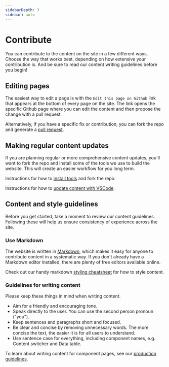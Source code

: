 ```yaml
---
sidebarDepth: 3
sidebar: auto
---
```


# Contribute

You can contribute to the content on the site in a few different ways.
Choose the way that works best, depending on how extensive your contribution is.
And be sure to read our content writing guidelines before you begin!

## Editing pages

The easiest way to edit a page is with the `Edit this page on Github` link that
appears at the bottom of every page on the site. The link opens the specific
Github page where you can edit the content and then propose the change with a
pull request.

Alternatively, if you have a specific fix or contribution, you can fork the repo
and generate a
[pull request](https://github.com/carbon-design-system/carbon-website/wiki/Creating-a-PR-through-github.com-UI).

## Making regular content updates

If you are planning regular or more comprehensive content updates, you'll want
to fork the repo and install some of the tools we use to build the website. This
will create an easier workflow for you long term.

Instructions for how to
[install tools](https://github.com/carbon-design-system/carbon-website/wiki/Updating-content-on-carbondesignsystem.com)
and fork the repo.

Instructions for how to
[update content with VSCode](https://github.com/carbon-design-system/carbon-website/wiki/Update-content-with-VSCode).

## Content and style guidelines

Before you get started, take a moment to review our content guidelines.
Following these will help us ensure consistency of experience across the site.

### Use Markdown

The website is written in
[Markdown](https://gatsby-theme-carbon.now.sh/components/markdown/), which makes
it easy for anyone to contribute content in a systematic way. If you don't
already have a Markdown editor installed, there are plenty of free editors
available online.

Check out our handy markdown
[styling cheatsheet](https://github.com/carbon-design-system/carbon-website/wiki/Markdown-cheatsheet)
for how to style content.

### Guidelines for writing content

Please keep these things in mind when writing content.

- Aim for a friendly and encouraging tone.
- Speak directly to the user. You can use the second person pronoun ("you").
- Keep sentences and paragraphs short and focused.
- Be clear and concise by removing unnecessary words. The more concise the text,
  the easier it is for all users to understand.
- Use sentence case for everything, including component names, e.g. Content
  switcher and Data table.

To learn about writing content for component pages, see our [production guidelines](https://github.com/carbon-design-system/carbon-website/wiki/Production-guidelines#creating-content-for-component-pages).
